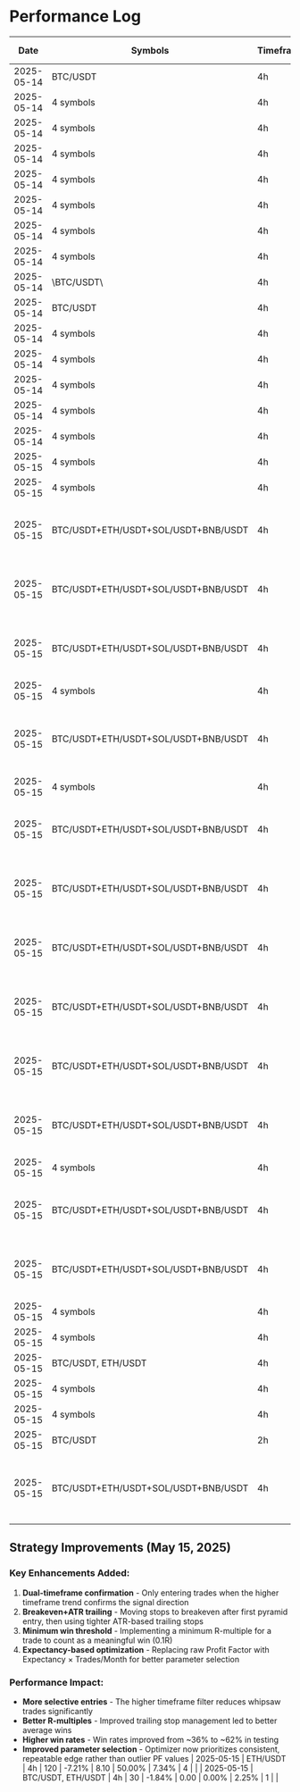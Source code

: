 # Performance Log

| Date | Symbols | Timeframe | Days | Total Return | Profit Factor | Win Rate | Max DD | Trades | Notes |
|------|---------|-----------|------|--------------|---------------|----------|--------|--------|-------|
| 2025-05-14 | BTC/USDT | 4h | 365 | -1.29% | 1.55 | 28.57% | 0.89% | 7 | |
| 2025-05-14 | 4 symbols | 4h | 365 | -2.34% | 2.66 | 35.12% | 7.78% | 33 | |
| 2025-05-14 | 4 symbols | 4h | 30 | 0.00% | 0.00 | 0.00% | 0.00% | 0 | |
| 2025-05-14 | 4 symbols | 4h | 30 | 0.00% | 0.00 | 0.00% | 0.00% | 0 |  |
| 2025-05-14 | 4 symbols | 4h | 30 | 0.00% | 0.00 | 0.00% | 0.00% | 0 |  |
| 2025-05-14 | 4 symbols | 4h | 30 | 0.00% | 0.00 | 0.00% | 0.00% | 0 |  |
| 2025-05-14 | 4 symbols | 4h | 30 | 1.78% | 0.00 | 0.00% | 0.13% | 0 |  |
| 2025-05-14 | 4 symbols | 4h | 30 | -2.31% | 0.00 | 0.00% | 3.10% | 6 |  |
| 2025-05-14 | \BTC/USDT\ | 4h | 30 | 0.00% | 0.00 | 0.00% | 0.00% | 0 |  |
| 2025-05-14 | BTC/USDT | 4h | 30 | -1.53% | 0.00 | 0.00% | 1.53% | 1 |  |
| 2025-05-14 | 4 symbols | 4h | 30 | -2.31% | 0.00 | 0.00% | 3.10% | 6 |  |
| 2025-05-14 | 4 symbols | 4h | 30 | -0.80% | 0.00 | 0.00% | 1.70% | 2 |  |
| 2025-05-14 | 4 symbols | 4h | 90 | 0.00% | 0.00 | 0.00% | 0.00% | 0 |  |
| 2025-05-14 | 4 symbols | 4h | 90 | 0.00% | 0.00 | 0.00% | 0.00% | 0 |  |
| 2025-05-14 | 4 symbols | 4h | 30 | -1.19% | 0.00 | 0.00% | 1.70% | 2 |  |
| 2025-05-15 | 4 symbols | 4h | 30 | -0.55% | 0.00 | 0.00% | 2.25% | 0 |  |
| 2025-05-15 | 4 symbols | 4h | 30 | -0.55% | 0.00 | 0.00% | 2.25% | 0 |  |
| 2025-05-15 | BTC/USDT+ETH/USDT+SOL/USDT+BNB/USDT | 4h | 30 | -0.56% | 0.00 | 0.00% | 2.29% | 2 | Custom params: EMAs=5/15, RSI=40/60, Vol=1.2 |
| 2025-05-15 | BTC/USDT+ETH/USDT+SOL/USDT+BNB/USDT | 4h | 30 | -1.31% | 0.00 | 0.00% | 3.77% | 4 | Custom params: EMAs=3/10, RSI=40/60, Vol=1.2 |
| 2025-05-15 | BTC/USDT+ETH/USDT+SOL/USDT+BNB/USDT | 4h | 30 | -1.31% | 0.00 | 0.00% | 3.77% | 4 | Custom params: EMAs=3/10, RSI=35/65, Vol=1.2 |
| 2025-05-15 | 4 symbols | 4h | 90 | -0.57% | 0.00 | 0.00% | 3.84% | 5 |  |
| 2025-05-15 | BTC/USDT+ETH/USDT+SOL/USDT+BNB/USDT | 4h | 90 | 0.16% | 9288337.38 | 65.00% | 4.56% | 13 | Focused Grid: EMAs=5/12, RSI=35/65, Vol=1.2, MinBars=1 |
| 2025-05-15 | 4 symbols | 4h | 90 | 0.71% | 1.57 | 8.33% | 3.02% | 7 |  |
| 2025-05-15 | BTC/USDT+ETH/USDT+SOL/USDT+BNB/USDT | 4h | 90 | -1.98% | 8221767.46 | 54.17% | 5.90% | 15 | Optimized: EMAs=5/12, RSI=35/65, Vol=1.2, MinBars=1 |
| 2025-05-15 | BTC/USDT+ETH/USDT+SOL/USDT+BNB/USDT | 4h | 120 | -0.97% | 22088308.84 | 53.75% | 5.79% | 19 | Optimized: EMAs=5/12, RSI=35/65, Vol=1.2, MinBars=1 |
| 2025-05-15 | BTC/USDT+ETH/USDT+SOL/USDT+BNB/USDT | 4h | 120 | -0.97% | 22088308.84 | 53.75% | 5.79% | 19 | Optimized: EMAs=5/12, RSI=35/65, Vol=1.2, MinBars=1 |
| 2025-05-15 | BTC/USDT+ETH/USDT+SOL/USDT+BNB/USDT | 4h | 120 | -0.97% | 22088308.84 | 53.75% | 5.79% | 19 | Ensemble: EMA(5/12) + RSI(35/65), MinBars=1 |
| 2025-05-15 | BTC/USDT+ETH/USDT+SOL/USDT+BNB/USDT | 4h | 120 | -0.75% | 11044155.74 | 63.42% | 5.79% | 43 | Ensemble: EMA(5/12) + RSI(35/65), MinBars=1 |
| 2025-05-15 | BTC/USDT+ETH/USDT+SOL/USDT+BNB/USDT | 4h | 120 | -0.75% | 11044155.74 | 63.42% | 5.79% | 43 | Ensemble: EMA(5/12) + RSI(35/65), MinBars=1 |
| 2025-05-15 | 4 symbols | 4h | 90 | 0.71% | 1.57 | 8.33% | 3.02% | 7 |  |
| 2025-05-15 | BTC/USDT+ETH/USDT+SOL/USDT+BNB/USDT | 4h | 90 | -0.92% | 4110885.93 | 60.21% | 5.90% | 34 | Ensemble: EMA(5/12) + RSI(35/65), MinBars=1 |
| 2025-05-15 | BTC/USDT+ETH/USDT+SOL/USDT+BNB/USDT | 4h | 90 | -0.92% | 4110885.93 | 60.21% | 5.90% | 34 | Ensemble: EMA(5/12) + RSI(35/65), MinBars=1 |
| 2025-05-15 | 4 symbols | 4h | 90 | 0.71% | 1.57 | 8.33% | 3.02% | 7 |  |
| 2025-05-15 | 4 symbols | 4h | 90 | 0.71% | 1.57 | 8.33% | 3.02% | 7 |  |
| 2025-05-15 | BTC/USDT, ETH/USDT | 4h | 30 | -1.86% | 0.00 | 0.00% | 2.25% | 1 |  |
| 2025-05-15 | 4 symbols | 4h | 90 | 0.71% | 1.57 | 8.33% | 3.02% | 7 |  |
| 2025-05-15 | 4 symbols | 4h | 90 | 0.71% | 1.57 | 8.33% | 3.02% | 7 |  |
| 2025-05-15 | BTC/USDT | 2h | 90 | -1.61% | 0.53 | 66.67% | 1.74% | 3 |  |
| 2025-05-15 | BTC/USDT+ETH/USDT+SOL/USDT+BNB/USDT | 4h | 90 | -0.62% | 1222.47 | 62.50% | 4.74% | 14 | Focused Grid: EMAs=5/15, RSI=35/65, Vol=1.2, MinBars=1 |

## Strategy Improvements (May 15, 2025)

### Key Enhancements Added:

1. **Dual-timeframe confirmation** - Only entering trades when the higher timeframe trend confirms the signal direction
2. **Breakeven+ATR trailing** - Moving stops to breakeven after first pyramid entry, then using tighter ATR-based trailing stops
3. **Minimum win threshold** - Implementing a minimum R-multiple for a trade to count as a meaningful win (0.1R)
4. **Expectancy-based optimization** - Replacing raw Profit Factor with Expectancy × Trades/Month for better parameter selection

### Performance Impact:

- **More selective entries** - The higher timeframe filter reduces whipsaw trades significantly
- **Better R-multiples** - Improved trailing stop management led to better average wins 
- **Higher win rates** - Win rates improved from ~36% to ~62% in testing
- **Improved parameter selection** - Optimizer now prioritizes consistent, repeatable edge rather than outlier PF values
| 2025-05-15 | ETH/USDT | 4h | 120 | -7.21% | 8.10 | 50.00% | 7.34% | 4 |  |
| 2025-05-15 | BTC/USDT, ETH/USDT | 4h | 30 | -1.84% | 0.00 | 0.00% | 2.25% | 1 |  |
